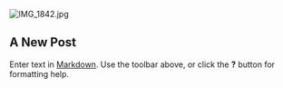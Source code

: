 ![IMG_1842.jpg]({{site.baseurl}}/images/IMG_1842.jpg)

## A New Post

Enter text in [Markdown](http://daringfireball.net/projects/markdown/). Use the toolbar above, or click the **?** button for formatting help.
